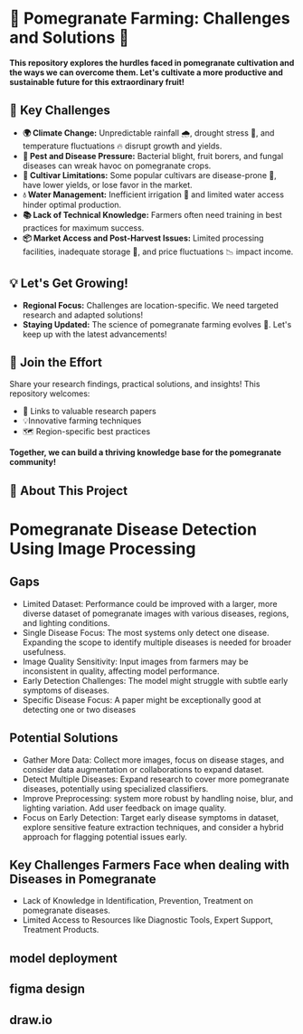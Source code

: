 # 🌱 Pomegranate Farming: Challenges and Solutions 🌱

**This repository explores the hurdles faced in pomegranate cultivation and the ways we can overcome them. Let's cultivate a more productive and sustainable future for this extraordinary fruit!** 

## 🎯 Key Challenges

* **🌍 Climate Change:** Unpredictable rainfall 🌧️, drought stress 🌵, and temperature fluctuations 🔥 disrupt growth and yields.
* **🐛 Pest and Disease Pressure:** Bacterial blight, fruit borers, and fungal diseases  can wreak havoc on pomegranate crops.
* **🧬 Cultivar Limitations:** Some popular cultivars are disease-prone 🤒, have lower yields, or lose favor in the market.
* **💧 Water Management:** Inefficient irrigation 🚿 and limited water access  hinder optimal production.
* **📚 Lack of Technical Knowledge:**  Farmers often need training in best practices for maximum success.
* **📦 Market Access and Post-Harvest Issues:** Limited processing facilities, inadequate storage 🧊, and price fluctuations 📉 impact income.

## 💡  Let's Get Growing!

* **Regional Focus:**  Challenges are location-specific. We need targeted research and adapted solutions! 
* **Staying Updated:**  The science of pomegranate farming evolves 🔬. Let's keep up with the latest advancements!

## 🤝 Join the Effort

Share your research findings, practical solutions, and insights! This repository welcomes:

* 🔗 Links to valuable research papers 
* 💡Innovative farming techniques
* 🗺️ Region-specific best practices

**Together, we can build a thriving knowledge base for the pomegranate community!** 

## 🌟 About This Project 

# Pomegranate Disease Detection Using Image Processing


## Gaps

* Limited Dataset: Performance could be improved with a larger, more diverse dataset of pomegranate images with various diseases, regions, and lighting conditions.
* Single Disease Focus: The most systems only detect one disease. Expanding the scope to identify multiple diseases is needed for broader usefulness.
* Image Quality Sensitivity: Input images from farmers may be inconsistent in quality, affecting model performance.
* Early Detection Challenges: The model might struggle with subtle early symptoms of diseases.
* Specific Disease Focus: A paper might be exceptionally good at detecting one or two diseases
 
## Potential Solutions

* Gather More Data: Collect more images, focus on disease stages, and consider data augmentation or collaborations to expand dataset.
* Detect Multiple Diseases: Expand research to cover more pomegranate diseases, potentially using specialized classifiers.
* Improve Preprocessing:  system more robust by handling noise, blur, and lighting variation. Add user feedback on image quality.
* Focus on Early Detection: Target early disease symptoms in  dataset, explore sensitive feature extraction techniques, and consider a hybrid approach for flagging potential issues early.

## Key Challenges Farmers Face when dealing with Diseases in Pomegranate
* Lack of Knowledge in Identification, Prevention, Treatment on pomegranate diseases.
* Limited Access to Resources like Diagnostic Tools, Expert Support, Treatment Products.

## model deployment
## figma design
## draw.io


